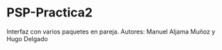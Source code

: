 # PSP-Practica2
Interfaz con varios paquetes en pareja.
Autores: Manuel Aljama Muñoz y Hugo Delgado
